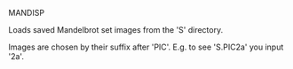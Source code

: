 MANDISP

Loads saved Mandelbrot set images from the 'S' directory.

Images are chosen by their suffix after 'PIC'. E.g.
to see 'S.PIC2a' you input '2a'.
